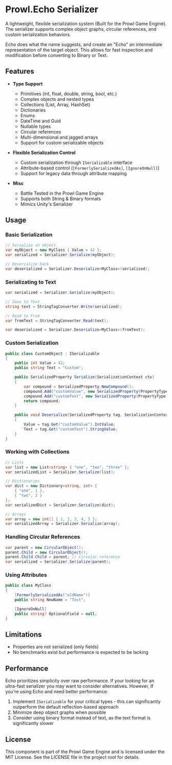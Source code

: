 # Prowl.Echo Serializer

A lightweight, flexible serialization system (Built for the Prowl Game Engine). The serializer supports complex object graphs, circular references, and custom serialization behaviors.

Echo does what the name suggests, and create an "Echo" an intermediate representation of the target object.
This allows for fast inspection and modification before converting to Binary or Text.

## Features

- **Type Support**
  - Primitives (int, float, double, string, bool, etc.)
  - Complex objects and nested types
  - Collections (List, Array, HashSet)
  - Dictionaries
  - Enums
  - DateTime and Guid
  - Nullable types
  - Circular references
  - Multi-dimensional and jagged arrays
  - Support for custom serializable objects

- **Flexible Serialization Control**
  - Custom serialization through `ISerializable` interface
  - Attribute-based control (`[FormerlySerializedAs]`, `[IgnoreOnNull]`)
  - Support for legacy data through attribute mapping

- **Misc**
  - Battle Tested in the Prowl Game Engine
  - Supports both String & Binary formats
  - Mimics Unity's Serializer


## Usage

### Basic Serialization

```csharp
// Serialize an object
var myObject = new MyClass { Value = 42 };
var serialized = Serializer.Serialize(myObject);

// Deserialize back
var deserialized = Serializer.Deserialize<MyClass>(serialized);
```

### Serializating to Text

```csharp
var serialized = Serializer.Serialize(myObject);

// Save to Text
string text = StringTagConverter.Write(serialized);

// Read to From
var fromText = StringTagConverter.Read(text);

var deserialized = Serializer.Deserialize<MyClass>(fromText);
```

### Custom Serialization

```csharp
public class CustomObject : ISerializable
{
    public int Value = 42;
    public string Text = "Custom";

    public SerializedProperty Serialize(SerializationContext ctx)
    {
        var compound = SerializedProperty.NewCompound();
        compound.Add("customValue", new SerializedProperty(PropertyType.Int, Value));
        compound.Add("customText", new SerializedProperty(PropertyType.String, Text));
        return compound;
    }

    public void Deserialize(SerializedProperty tag, SerializationContext ctx)
    {
        Value = tag.Get("customValue").IntValue;
        Text = tag.Get("customText").StringValue;
    }
}
```

### Working with Collections

```csharp
// Lists
var list = new List<string> { "one", "two", "three" };
var serializedList = Serializer.Serialize(list);

// Dictionaries
var dict = new Dictionary<string, int> {
    { "one", 1 },
    { "two", 2 }
};
var serializedDict = Serializer.Serialize(dict);

// Arrays
var array = new int[] { 1, 2, 3, 4, 5 };
var serializedArray = Serializer.Serialize(array);
```

### Handling Circular References

```csharp
var parent = new CircularObject();
parent.Child = new CircularObject();
parent.Child.Child = parent; // Circular reference
var serialized = Serializer.Serialize(parent);
```

### Using Attributes

```csharp
public class MyClass
{
    [FormerlySerializedAs("oldName")]
    public string NewName = "Test";

    [IgnoreOnNull]
    public string? OptionalField = null;
}
```

## Limitations
  - Properties are not serialized (only fields)
  - No benchmarks exist but performance is expected to be lacking

## Performance

Echo prioritizes simplicity over raw performance.
If your looking for an ultra-fast serializer you may want to consider alternatives.
However, If you're using Echo and need better performance:
  1. Implement `ISerializable` for your critical types - this can significantly outperform the default reflection-based approach
  2. Minimize deep object graphs when possible
  3. Consider using binary format instead of text, as the text format is significantly slower

## License

This component is part of the Prowl Game Engine and is licensed under the MIT License. See the LICENSE file in the project root for details.

